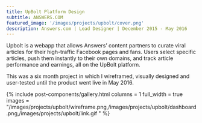 ```yaml
---
title: UpBolt Platform Design
subtitle: ANSWERS.COM
featured_image: '/images/projects/upbolt/cover.png'
description: Answers.com | Lead Designer | December 2015 - May 2016
---
```

Upbolt is a webapp that allows Answers’ content partners to curate viral articles for their high-traffic Facebook pages and fans. Users select specific articles, push them instantly to their own domains, and track article performance and earnings, all on the UpBolt platform.

This was a six month project in which I wireframed, visually designed and user-tested until the product went live in May 2016.

{% include post-components/gallery.html
	columns = 1
	full_width = true
	images = "/images/projects/upbolt/wireframe.png,/images/projects/upbolt/dashboard.png,/images/projects/upbolt/link.gif
	"
%}